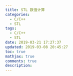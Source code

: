 ```yaml
---
title: STL 数值计算
categories:
  - C/C++
  - STL
tags:
  - C/C++
  - STL
date: 2019-03-21 17:27:37
updated: 2019-03-08 20:45:27
toc: true
mathjax: true
comments: true
description: 
---
```


